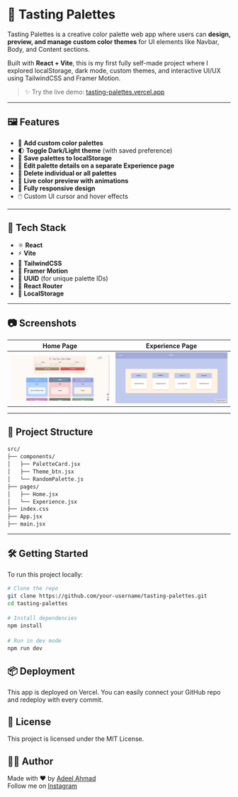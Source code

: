 # 🎨 Tasting Palettes

Tasting Palettes is a creative color palette web app where users can **design, preview, and manage custom color themes** for UI elements like Navbar, Body, and Content sections.

Built with **React + Vite**, this is my first fully self-made project where I explored localStorage, dark mode, custom themes, and interactive UI/UX using TailwindCSS and Framer Motion.

> ✨ Try the live demo: [tasting-palettes.vercel.app](https://tasting-palettes.vercel.app)

---

## 🖼️ Features

- 🎨 **Add custom color palettes**
- 🌓 **Toggle Dark/Light theme** (with saved preference)
- 💾 **Save palettes to localStorage**
- 🔄 **Edit palette details on a separate Experience page**
- 🧹 **Delete individual or all palettes**
- 🎯 **Live color preview with animations**
- 📱 **Fully responsive design**
- 🖱️ Custom UI cursor and hover effects

---

## 🚀 Tech Stack

- ⚛️ **React**
- ⚡ **Vite**
- 🎨 **TailwindCSS**
- 💫 **Framer Motion**
- 🧠 **UUID** (for unique palette IDs)
- 🧭 **React Router**
- 💾 **LocalStorage**

---

## 📷 Screenshots

| Home Page | Experience Page |
|-----------|-----------------|
| ![Home](./screenshots/home.png) | ![Experience](./screenshots/experience.png) |

---

## 📂 Project Structure

```txt
src/
├── components/
│   ├── PaletteCard.jsx
│   ├── Theme_btn.jsx
│   └── RandomPalette.js
├── pages/
│   ├── Home.jsx
│   └── Experience.jsx
├── index.css
├── App.jsx
├── main.jsx
```

---

## 🛠️ Getting Started

To run this project locally:

```bash
# Clone the repo
git clone https://github.com/your-username/tasting-palettes.git
cd tasting-palettes

# Install dependencies
npm install

# Run in dev mode
npm run dev

```

## 📦 Deployment
This app is deployed on Vercel. You can easily connect your GitHub repo and redeploy with every commit.

## 📜 License
This project is licensed under the MIT License.

## 🙋‍♂️ Author
Made with ❤️ by [Adeel Ahmad](https://www.linkedin.com/in/adeel-bot)  
Follow me on [Instagram](https://www.instagram.com/adeel_bot)
